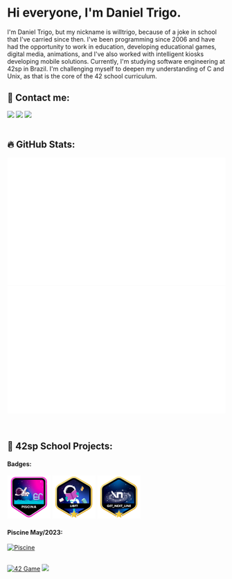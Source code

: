 <h1>
	Hi everyone, I'm Daniel Trigo.
</h1>
I'm Daniel Trigo, but my nickname is willtrigo, because of a joke in school that I've carried since then. I've been programming since 2006 and have had the opportunity to work in education, developing educational games, digital media, animations, and I've also worked with intelligent kiosks developing mobile solutions. Currently, I'm studying software engineering at 42sp in Brazil. I'm challenging myself to deepen my understanding of C and Unix, as that is the core of the 42 school curriculum.
<br>
<h2>
	📩 Contact me:
</h2>
<div align="left" style="display:inline_block"> 
  <a href="https://www.linkedin.com/in/will-trigo" target="_blank"><img src="https://img.shields.io/badge/LinkedIn-0077B5?style=for-the-badge&logo=linkedin&logoColor=white" target="_blank"></a>
  <a href = "mailto:wiltlrigo@gmail.com"><img src="https://img.shields.io/badge/Gmail-D14836?style=for-the-badge&logo=gmail&logoColor=white" target="_blank"></a>
  <a href="https://instagram.com/willtrigo" target="_blank"><img src="https://img.shields.io/badge/-Instagram-%23E4405F?style=for-the-badge&logo=instagram&logoColor=white" target="_blank"></a>
</div>
<br>
<h2>
	🔥 GitHub Stats:
</h2>
<div align=center>

[![status](https://raw.githubusercontent.com/willtrigo/github-stats-transparent/output/generated/overview.svg)](#)
[![languages](https://raw.githubusercontent.com/willtrigo/github-stats-transparent/output/generated/languages.svg)](#)

<div/>
<div align="left"> <div/>
<br>
<h2>
	🏅 42sp School Projects:
</h2>
<h4>
	Badges:
</h4>
<a href="https://github.com/willtrigo/42_school/tree/main/42_piscine"><img src='https://github.com/willtrigo/willtrigo/blob/main/42_badges/piscine.png' usemap="" alt='Piscine' width="100"/></a>
<a href="#"><img src='https://github.com/willtrigo/willtrigo/blob/main/42_badges/libftm.png' usemap="" alt='Libft' width="100"/></a>
<a href="#"><img src='https://github.com/willtrigo/willtrigo/blob/main/42_badges/get_next_linem.png' usemap="" alt='Get next line' width="100"/></a>
<h4>
	Piscine May/2023:
</h4>


[![Piscine](https://img.shields.io/badge/42-Repository-%231283C4)](https://github.com/willtrigo/42_school/tree/main/42_piscine)

<h2></h2>

[![42 Game](https://img.shields.io/badge/Game-profile-0a66c2?style=flat-square&logo=42&logoColor=white)](https://game.42sp.org.br/cadet/dande-je)
![](https://komarev.com/ghpvc/?username=willtrigo&color=blue)
